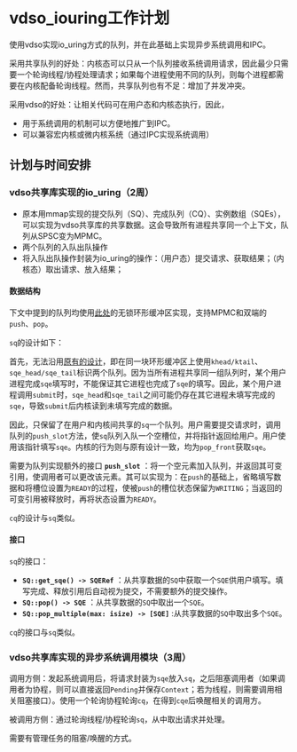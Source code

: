 # vdso_iouring工作计划

使用vdso实现io_uring方式的队列，并在此基础上实现异步系统调用和IPC。

采用共享队列的好处：内核态可以只从一个队列接收系统调用请求，因此最少只需要一个轮询线程/协程处理请求；如果每个进程使用不同的队列，则每个进程都需要在内核配备轮询线程。然而，共享队列也有不足：增加了并发冲突。

采用vdso的好处：让相关代码可在用户态和内核态执行，因此，

- 用于系统调用的机制可以方便地推广到IPC。
- 可以兼容宏内核或微内核系统（通过IPC实现系统调用）

## 计划与时间安排

### vdso共享库实现的io_uring（2周）

- 原本用mmap实现的提交队列（SQ）、完成队列（CQ）、实例数组（SQEs），可以实现为vdso共享库的共享数据。这会导致所有进程共享同一个上下文，队列从SPSC变为MPMC。
- 两个队列的入队出队操作
- 将入队出队操作封装为io_uring的操作：（用户态）提交请求、获取结果；（内核态）取出请求、放入结果；

#### 数据结构

下文中提到的队列均使用[此处](https://github.com/AsyncModules/vsched/blob/main/utils/src/deque.rs)的无锁环形缓冲区实现，支持MPMC和双端的`push`、`pop`。

`sq`的设计如下：

首先，无法沿用[原有的设计](https://gitee.com/LC_rosy/weekly-progress/blob/master/25.6.26~25.7.1/iouring%E5%AD%A6%E4%B9%A0%E7%AC%94%E8%AE%B0.md#%E6%95%B0%E6%8D%AE%E7%BB%93%E6%9E%84%E6%B7%B1%E5%85%A5%E7%90%86%E8%A7%A3)，即在同一块环形缓冲区上使用`khead/ktail`、`sqe_head/sqe_tail`标识两个队列。因为当所有进程共享同一组队列时，某个用户进程完成`sqe`填写时，不能保证其它进程也完成了`sqe`的填写。因此，某个用户进程调用`submit`时，`sqe_head`和`sqe_tail`之间可能仍存在其它进程未填写完成的`sqe`，导致`submit`后内核读到未填写完成的数据。

因此，只保留了在用户和内核间共享的`sq`一个队列。用户需要提交请求时，调用队列的`push_slot`方法，使`sq`队列入队一个空槽位，并将指针返回给用户。用户使用该指针填写`sqe`。内核的行为则与原有设计一致，均为`pop_front`获取`sqe`。

需要为队列实现额外的接口 **`push_slot`** ：将一个空元素加入队列，并返回其可变引用，使调用者可以更改该元素。其可以实现为：在`push`的基础上，省略填写数据和将槽位设置为`READY`的过程，使被`push`的槽位状态保留为`WRITING`；当返回的可变引用被释放时，再将状态设置为`READY`。

`cq`的设计与`sq`类似。

#### 接口

`sq`的接口：

- **`SQ::get_sqe() -> SQERef`** ：从共享数据的`SQ`中获取一个`SQE`供用户填写。填写完成、释放引用后自动视为提交，不需要额外的提交操作。
- **`SQ::pop() -> SQE`** ：从共享数据的`SQ`中取出一个`SQE`。
- **`SQ::pop_multiple(max: isize) -> [SQE]`** :从共享数据的`SQ`中取出多个`SQE`。

`cq`的接口与`sq`类似。

### vdso共享库实现的异步系统调用模块（3周）

调用方侧：发起系统调用后，将请求封装为`sqe`放入`sq`，之后阻塞调用者（如果调用者为协程，则可以直接返回`Pending`并保存`Context`；若为线程，则需要调用相关阻塞接口）。使用一个轮询协程轮询`cq`，在得到`cqe`后唤醒相关的调用方。

被调用方侧：通过轮询线程/协程轮询`sq`，从中取出请求并处理。

需要有管理任务的阻塞/唤醒的方式。
